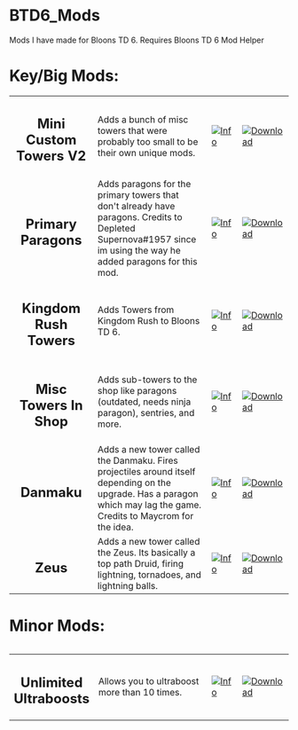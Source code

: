 # BTD6_Mods
Mods I have made for Bloons TD 6. Requires Bloons TD 6 Mod Helper

# Key/Big Mods:

<table style="table-layout:fixed">
    <tr>
        <td width="30%" align="center">
            <h2>Mini Custom Towers V2</h2>
        </td>
        <td>
            Adds a bunch of misc towers that were probably too small to be their own unique mods.
        </td>
	<td width="11%">
            <a href="https://github.com/Greenphx9/BTD6Mods/blob/main/MiniCustomTowersV2/README.md"><img alt="Info" src="https://github.com/Greenphx9/BTD6Mods/blob/main/info.png?raw=true"></a>
        </td>
        <td width="11%">
            <a href="https://github.com/Greenphx9/BTD6Mods/blob/main/MiniCustomTowersV2/minicustomtowersv2.dll"><img alt="Download" src="https://github.com/Greenphx9/BTD6Mods/blob/main/download_small.png?raw=true"></a>
        </td>
        </td>
    </tr>
    <tr>
        <td width="30%" align="center">
            <h2>Primary Paragons</h2>
        </td>
        <td>
	    Adds paragons for the primary towers that don't already have paragons. Credits to Depleted Supernova#1957 since im using the way he added paragons for this mod.
        </td>
	<td width="11%">
            <a href="https://github.com/Greenphx9/BTD6Mods/blob/main/PrimaryParagons/README.md"><img alt="Info" src="https://github.com/Greenphx9/BTD6Mods/blob/main/info.png?raw=true"></a>
        </td>
        <td width="11%">
            <a href="https://github.com/Greenphx9/BTD6Mods/blob/main/PrimaryParagons/PrimaryParagons.dll"><img alt="Download" src="https://github.com/Greenphx9/BTD6Mods/blob/main/download_small.png?raw=true"></a>
        </td>
        </td>
    </tr>
    <tr>
        <td width="30%" align="center">
            <h2>Kingdom Rush Towers</h2>
        </td>
        <td>
	    Adds Towers from Kingdom Rush to Bloons TD 6.
        </td>
	<td width="11%">
            <a href="https://github.com/Greenphx9/BTD6Mods/blob/main/KingdomRushTowers/README.md"><img alt="Info" src="https://github.com/Greenphx9/BTD6Mods/blob/main/info.png?raw=true"></a>
        </td>
        <td width="11%">
            <a href="https://github.com/Greenphx9/BTD6Mods/blob/main/KingdomRushTowers/KingdomRushTowers.dll"><img alt="Download" src="https://github.com/Greenphx9/BTD6Mods/blob/main/download_small.png?raw=true"></a>
        </td>
        </td>
    </tr>
    <tr>
        <td width="30%" align="center">
            <h2>Misc Towers In Shop</h2>
        </td>
        <td>
            Adds sub-towers to the shop like paragons (outdated, needs ninja paragon), sentries, and more.
        </td>
	<td width="11%">
            <a href="https://github.com/Greenphx9/BTD6Mods/blob/main/Misc%20Towers%20In%20Shop/README.md"><img alt="Info" src="https://github.com/Greenphx9/BTD6Mods/blob/main/info.png?raw=true"></a>
        </td>
        <td width="11%">
            <a href="https://github.com/Greenphx9/BTD6Mods/blob/main/Misc%20Towers%20In%20Shop/MiscTowersInShop.dll"><img alt="Download" src="https://github.com/Greenphx9/BTD6Mods/blob/main/download_small.png?raw=true"></a>
        </td>
        </td>
    </tr>
    <tr>
        <td width="30%" align="center">
            <h2>Danmaku</h2>
        </td>
        <td>
            Adds a new tower called the Danmaku. Fires projectiles around itself depending on the upgrade. Has a paragon which may lag the game. Credits to Maycrom for the idea.
        </td>
	<td width="11%">
            <a href="https://github.com/Greenphx9/BTD6Mods/blob/main/Danmaku/README.md"><img alt="Info" src="https://github.com/Greenphx9/BTD6Mods/blob/main/info.png?raw=true"></a>
        </td>
        <td width="11%">
            <a href="https://github.com/Greenphx9/BTD6Mods/blob/main/Danmaku/danmaku.dll"><img alt="Download" src="https://github.com/Greenphx9/BTD6Mods/blob/main/download_small.png?raw=true"></a>
        </td>
        </td>
    </tr>
    <tr>
        <td width="30%" align="center">
            <h2>Zeus</h2>
        </td>
        <td>
            Adds a new tower called the Zeus. Its basically a top path Druid, firing lightning, tornadoes, and lightning balls.
        </td>
	<td width="11%">
            <a href="https://github.com/Greenphx9/BTD6Mods/blob/main/ZeusTower/README.md"><img alt="Info" src="https://github.com/Greenphx9/BTD6Mods/blob/main/info.png?raw=true"></a>
        </td>
        <td width="11%">
            <a href="https://github.com/Greenphx9/BTD6Mods/blob/main/ZeusTower/zeus.dll"><img alt="Download" src="https://github.com/Greenphx9/BTD6Mods/blob/main/download_small.png?raw=true"></a>
        </td>
        </td>
    </tr>
<table>

# Minor Mods:

<table style="table-layout:fixed">
    <tr>
        <td width="30%" align="center">
            <h2>Unlimited Ultraboosts</h2>
        </td>
        <td>
            Allows you to ultraboost more than 10 times.
        </td>
	<td width="11%">
            <a href="https://github.com/Greenphx9/BTD6Mods/blob/main/Unlimited%20Ultraboosts/README.md"><img alt="Info" src="https://github.com/Greenphx9/BTD6Mods/blob/main/info.png?raw=true"></a>
        </td>
        <td width="11%">
            <a href="https://github.com/Greenphx9/BTD6Mods/blob/main/Unlimited%20Ultraboosts/UnlimitedUltraboosts.dll"><img alt="Download" src="https://github.com/Greenphx9/BTD6Mods/blob/main/download_small.png?raw=true"></a>
        </td>
        </td>
    </tr>
<table>